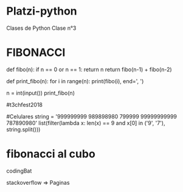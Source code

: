 # Platzi-python
Clases de Python
Clase n°3

# FIBONACCI
def fibo(n):
    if n == 0 or n == 1:
        return n
    return fibo(n-1) + fibo(n-2)

def print_fibo(n):
    for i in range(n):
        print(fibo(i), end=', ')
        
n = int(input())
print_fibo(n)

#t3chfest2018

#Celulares
string = '999999999 989898980 799999 99999999999 787890980'
list(filter(lambda x: len(x) == 9 and x[0] in ('9', '7'), string.split()))



# fibonacci al cubo

codingBat

stackoverflow => Paginas 

